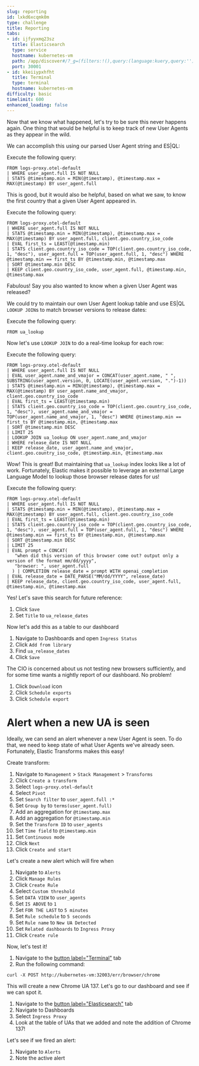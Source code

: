 ```yaml
---
slug: reporting
id: lxkd6xcqmk0m
type: challenge
title: Reporting
tabs:
- id: ijfyyxmq23sz
  title: Elasticsearch
  type: service
  hostname: kubernetes-vm
  path: /app/discover#/?_g=(filters:!(),query:(language:kuery,query:''),refreshInterval:(pause:!t,value:60000),time:(from:now-1h,to:now))&_a=(breakdownField:log.level,columns:!(),dataSource:(type:esql),filters:!(),hideChart:!f,interval:auto,query:(esql:'FROM%20logs-proxy.otel-default'),sort:!(!('@timestamp',desc)))
  port: 30001
- id: kkeiiypxhfht
  title: Terminal
  type: terminal
  hostname: kubernetes-vm
difficulty: basic
timelimit: 600
enhanced_loading: false
---
```

Now that we know what happened, let's try to be sure this never happens again. One thing that would be helpful is to keep track of new User Agents as they appear in the wild.

We can accomplish this using our parsed User Agent string and ES|QL:

Execute the following query:
```
FROM logs-proxy.otel-default
| WHERE user_agent.full IS NOT NULL
| STATS @timestamp.min = MIN(@timestamp), @timestamp.max = MAX(@timestamp) BY user_agent.full
```

This is good, but it would also be helpful, based on what we saw, to know the first country that a given User Agent appeared in.

Execute the following query:
```
FROM logs-proxy.otel-default
| WHERE user_agent.full IS NOT NULL
| STATS @timestamp.min = MIN(@timestamp), @timestamp.max = MAX(@timestamp) BY user_agent.full, client.geo.country_iso_code
| EVAL first_ts = LEAST(@timestamp.min)
| STATS client.geo.country_iso_code = TOP(client.geo.country_iso_code, 1, "desc"), user_agent.full = TOP(user_agent.full, 1, "desc") WHERE @timestamp.min == first_ts BY @timestamp.min, @timestamp.max
| SORT @timestamp.min DESC
| KEEP client.geo.country_iso_code, user_agent.full, @timestamp.min, @timestamp.max
```

Fabulous! Say you also wanted to know when a given User Agent was released?

We could try to maintain our own User Agent lookup table and use ES|QL `LOOKUP JOIN`s to match browser versions to release dates:

Execute the following query:
```
FROM ua_lookup
```

Now let's use `LOOKUP JOIN` to do a real-time lookup for each row:

Execute the following query:
```
FROM logs-proxy.otel-default
| WHERE user_agent.full IS NOT NULL
| EVAL user_agent.name_and_vmajor = CONCAT(user_agent.name, " ", SUBSTRING(user_agent.version, 0, LOCATE(user_agent.version, ".")-1))
| STATS @timestamp.min = MIN(@timestamp), @timestamp.max = MAX(@timestamp) BY user_agent.name_and_vmajor, client.geo.country_iso_code
| EVAL first_ts = LEAST(@timestamp.min)
| STATS client.geo.country_iso_code = TOP(client.geo.country_iso_code, 1, "desc"), user_agent.name_and_vmajor = TOP(user_agent.name_and_vmajor, 1, "desc") WHERE @timestamp.min == first_ts BY @timestamp.min, @timestamp.max
| SORT @timestamp.min DESC
| LIMIT 25
| LOOKUP JOIN ua_lookup ON user_agent.name_and_vmajor
| WHERE release_date IS NOT NULL
| KEEP release_date, user_agent.name_and_vmajor, client.geo.country_iso_code, @timestamp.min, @timestamp.max
```

Wow! This is great! But maintaining that `ua_lookup` index looks like a lot of work. Fortunately, Elastic makes it possible to leverage an external Large Language Model to lookup those browser release dates for us!

Execute the following query:
```
FROM logs-proxy.otel-default
| WHERE user_agent.full IS NOT NULL
| STATS @timestamp.min = MIN(@timestamp), @timestamp.max = MAX(@timestamp) BY user_agent.full, client.geo.country_iso_code
| EVAL first_ts = LEAST(@timestamp.min)
| STATS client.geo.country_iso_code = TOP(client.geo.country_iso_code, 1, "desc"), user_agent.full = TOP(user_agent.full, 1, "desc") WHERE @timestamp.min == first_ts BY @timestamp.min, @timestamp.max
| SORT @timestamp.min DESC
| LIMIT 25
| EVAL prompt = CONCAT(
   "when did this version of this browser come out? output only a version of the format mm/dd/yyyy",
   "browser: ", user_agent.full
  ) | COMPLETION release_date = prompt WITH openai_completion
| EVAL release_date = DATE_PARSE("MM/dd/YYYY", release_date)
| KEEP release_date, client.geo.country_iso_code, user_agent.full, @timestamp.min, @timestamp.max
```

Yes! Let's save this search for future reference:

1. Click `Save`
2. Set `Title` to `ua_release_dates`

Now let's add this as a table to our dashboard

1. Navigate to Dashboards and open `Ingress Status`
2. Click `Add from library`
3. Find `ua_release_dates`
4. Click `Save`

The CIO is concerned about us not testing new browsers sufficiently, and for some time wants a nightly report of our dashboard. No problem!

1. Click `Download` icon
2. Click `Schedule exports`
3. Click `Schedule export`

# Alert when a new UA is seen

Ideally, we can send an alert whenever a new User Agent is seen. To do that, we need to keep state of what User Agents we've already seen. Fortunately, Elastic Transforms makes this easy!

Create transform:
1. Navigate to `Management` > `Stack Management` > `Transforms`
2. Click `Create a transform`
3. Select `logs-proxy.otel-default`
4. Select `Pivot`
5. Set `Search filter` to `user_agent.full :*`
5. Set `Group by` to `terms(user_agent.full)`
6. Add an aggregation for `@timestamp.max`
7. Add an aggregation for `@timestamp.min`
8. Set the `Transform ID` to `user_agents`
9. Set `Time field` to `@timestamp.min`
10. Set `Continuous mode`
11. Click `Next`
12. Click `Create and start`

Let's create a new alert which will fire when

1. Navigate to `Alerts`
2. Click `Manage Rules`
2. Click `Create Rule`
4. Select `Custom threshold`
5. Set `DATA VIEW` to `user_agents`
6. Set `IS ABOVE` to `1`
7. Set `FOR THE LAST` to `5 minutes`
8. Set `Rule schedule` to `5 seconds`
9. Set `Rule name` to `New UA Detected`
9. Set `Related dashboards` to `Ingress Proxy`
10. Click `Create rule`

Now, let's test it!

1. Navigate to the [button label="Terminal"](tab-1) tab
2. Run the following command:
```bash,run
curl -X POST http://kubernetes-vm:32003/err/browser/chrome
```

This will create a new Chrome UA 137. Let's go to our dashboard and see if we can spot it.

1. Navigate to the [button label="Elasticsearch"](tab-0) tab
2. Navigate to Dashboards
3. Select `Ingress Proxy`
4. Look at the table of UAs that we added and note the addition of Chrome 137!

Let's see if we fired an alert:

1. Navigate to `Alerts`
2. Note the active alert
